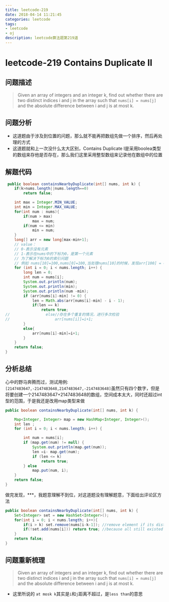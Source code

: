 ```yaml
---
title: leetcode-219
date: 2018-04-14 11:21:45
categories: leetcode
tags: 
- leetcode
- oj
description: leetcode算法题第219道
---
```

# leetcode-219 Contains Duplicate II

## 问题描述

>Given an array of integers and an integer k, find out whether there are two distinct indices i and j in the array such that `nums[i] = nums[j]` and the absolute difference between i and j is at most k.

## 问题分析

* 这道题由于涉及到位置的问题，那么就不能再把数组先做一个排序，然后再处理的方式
* 这道题就和上一次没什么太大区别，Contains Duplicate I是采用boolea类型的数组来存他是否存在，那么我们这里采用整型数组来记录他在数组中的位置

## 解题代码

```java
 public boolean containsNearbyDuplicate(int[] nums, int k) {
    if(k>nums.length||nums.length==0)
        return false;

    int max = Integer.MIN_VALUE;
    int min = Integer.MAX_VALUE;
    for(int num : nums){
        if(num > max)
            max = num;
        if(num <= min)
            min = num;
    }
    long[] arr = new long[max-min+1];
    // value：
    // 0-表示没有元素
    // 1-表示在nums中的下标为0，是第一个元素
    // 为了解决下标为0的索引问题
    // 例如 nums[10]=100,nums[0]=100,当处理nums[10]的时候，发现arr[100] = 0 ,此时就会发生歧义，不知是否已经初始化还是本身下标就为0
    for (int i = 0; i < nums.length; i++) {
        long len = 0;
        int num = nums[i];
        System.out.println(num);
        System.out.println(min);
        System.out.println(num -min);
        if (arr[nums[i]-min] != 0) {
            len = Math.abs(arr[nums[i]-min] - i - 1);
            if(len == k)
                return true;
//                else//存在多个重复的情况，进行多次检验
//                    arr[nums[i]]=i+1;
        }
        else{
            arr[nums[i]-min]=i+1;
        }
    }
    return false;
}
```

## 分析总结

心中的野马奔腾而过，测试用例:`[2147483647,-2147483648,2147483647,-2147483648]`虽然只有四个数字，但是将要创建一个2147483647+2147483648的数组，空间成本太大，同时还超过int型的范围，于是我还是改用map类型来做

```java
public boolean containsNearbyDuplicate(int[] nums, int k) {

    Map<Integer, Integer> map = new HashMap<Integer, Integer>();
    int len ;
    for (int i = 0; i < nums.length; i++) {

        int num = nums[i];
        if (map.get(num) != null) {
            System.out.println(map.get(num));
            len =i- map.get(num);
            if (len <= k)
                return true;
        } else
            map.put(num, i);
    }
    return false;
}
```
做完发现，***，我题意理解不到位，对这道题没有理解题意，下面给出评论区方法
```java
public boolean containsNearbyDuplicate(int[] nums, int k) {
    Set<Integer> set = new HashSet<Integer>();
    for(int i = 0; i < nums.length; i++){
        if(i > k) set.remove(nums[i-k-1]); //remove element if its distance to nums[i] is not lesser than k
        if(!set.add(nums[i])) return true; //because all still existed elements is closer than k distance to the num[i], therefore if the add() return false, it means there's a same value element already existed within the distance k, therefore return true.
    }
    return false;
}
```

## 问题重新梳理

>Given an array of integers and an integer k, find out whether there are two distinct indices i and j in the array such that `nums[i] = nums[j]` and the absolute difference between i and j is at most k.
* 这里所说的 `at mosk k`其实是`i`和`j`距离不超过，是`less than`的意思
